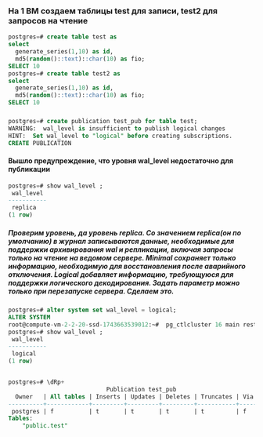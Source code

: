 ### На 1 ВМ создаем таблицы test для записи, test2 для запросов на чтение
```sql
postgres=# create table test as
select
  generate_series(1,10) as id,
  md5(random()::text)::char(10) as fio;
SELECT 10
postgres=# create table test2 as
select
  generate_series(1,10) as id,
  md5(random()::text)::char(10) as fio;
SELECT 10
```
###

```sql
postgres=# create publication test_pub for table test;
WARNING:  wal_level is insufficient to publish logical changes
HINT:  Set wal_level to "logical" before creating subscriptions.
CREATE PUBLICATION
```

#### Вышло предупреждение, что уровня wal_level недостаточно для публикации
```sql
postgres=# show wal_level ;
 wal_level
-----------
 replica
(1 row)
```
##### Проверим уровень, да уровень replica. Со значением replica(он по умолчанию) в журнал записываются данные, необходимые для поддержки архивирования wal и репликации, включая запросы только на чтение на ведомом сервере. Minimal сохраняет только информацию, необходимую для восстановления после аварийного отключения. Logical добавляет информацию, требующуюся для поддержки логического декодирования. Задать параметр можно только при перезапуске сервера. Сделаем это.

```sql
postgres=# alter system set wal_level = logical;
ALTER SYSTEM
root@compute-vm-2-2-20-ssd-1743663539012:~#  pg_ctlcluster 16 main restart
postgres=# show wal_level ;
 wal_level
-----------
 logical
(1 row)


postgres=# \dRp+
                            Publication test_pub
  Owner   | All tables | Inserts | Updates | Deletes | Truncates | Via root
----------+------------+---------+---------+---------+-----------+----------
 postgres | f          | t       | t       | t       | t         | f
Tables:
    "public.test"


```
